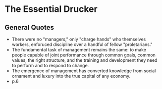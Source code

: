 # The Essential Drucker

## General Quotes
- There were no "managers," only "charge hands" who themselves workers, enforuced discipline over a handful of fellow "proletarians."
- The fundamental task of management remains the same: to make people capable of joint performance through common goals, common values, the right structure, and the training and development they need to perform and to respond to change.
- The emergence of management has converted knowledge from social ornament and luxury into the true capital of any economy.
- p.6
